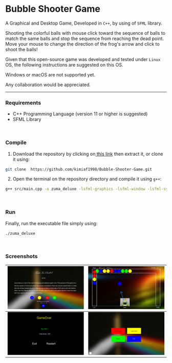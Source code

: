 # Bubble Shooter Game

A Graphical and Desktop Game, Developed in `C++`, by using of `SFML` library.

Shooting the colorful balls with mouse click toward the sequence of balls to match the same balls and stop the sequence from reaching the dead point. Move your mouse to change the direction of the frog's arrow and click to shoot the balls! 

Given that this open-source game was developed and tested under `Linux` OS, the following instructions are suggested on this OS. 

Windows or macOS are not supported yet.

Any collaboration would be appreciated.

------------

### Requirements
- C++ Programming Language (version 11 or higher is suggested)
-  SFML Library

<br/>

### Compile

1. Download the repository by clicking on[ this link](https://github.com/kimiaf1998/Bubble-Shooter-Game/archive/refs/heads/master.zip " this link") then extract it, or clone it using:
```bash
git clone  https://github.com/kimiaf1998/Bubble-Shooter-Game.git
```

2. Open the terminal on the repository directory and compile it using `g++`:
```bash
g++ src/main.cpp -o zuma_deluxe -lsfml-graphics -lsfml-window -lsfml-system
```

<br/>

### Run
Finally, run the executable file simply using:
```bash
./zuma_deluxe
```

<br/>

### Screenshots
| ![scr1](https://github.com/kimiaf1998/Bubble-Shooter-Game/blob/master/screenshots/1.png "scr1") | ![scr2](https://github.com/kimiaf1998/Bubble-Shooter-Game/blob/master/screenshots/2.png "scr2") |
| ------------ | ------------ |
| ![scr4](https://github.com/kimiaf1998/Bubble-Shooter-Game/blob/master/screenshots/4.png "scr4") | ![scr3](https://github.com/kimiaf1998/Bubble-Shooter-Game/blob/master/screenshots/3.png "scr3") |
